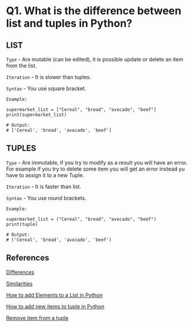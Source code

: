 # Q1. What is the difference between list and tuples in Python?

## LIST

`Type` - Are mutable (can be edited), it is possible update or delete an item from the list.

`Iteration` - It is slower than tuples.

`Syntax` - You use square bracket.

`Example:`

```python3
supermarket_list = ["Cereal", "bread", "avocado", "beef"]
print(supermarket_list)

# Output:
# ['Cereal', 'bread', 'avocado', 'beef']
```

## TUPLES

`Type` - Are immutable, if you try to modify as a result you will have an error. For example if you try to delete some item you will get an error instead yu have to assign it to a new Tuple. 

`Iteration` - It is faster than list.

`Syntax` - You use round brackets.

`Example:`
  
```python3
supermarket_list = ("Cereal", "bread", "avocado", "beef")
print(tuple)

# Output:
# ('Cereal', 'bread', 'avocado', 'beef')
```

## References

[Differences](https://www.tutorialspoint.com/difference-between-list-and-tuples-in-python)

[Similarities](https://www.tutorialspoint.com/What-are-the-differences-and-similarities-between-tuples-and-lists-in-Python)

[How to add Elements to a List in Python](https://www.journaldev.com/33182/python-add-to-list)

[How to add new items to tuple in Python](https://www.codespeedy.com/add-new-items-to-tuple-in-python/)

[Remove item from a tuple](https://www.tutorialgateway.org/python-program-to-remove-an-item-from-tuple/)
